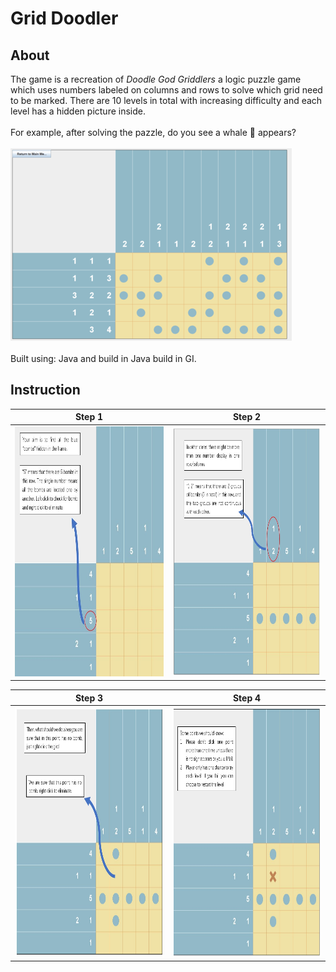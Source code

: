 # Grid Doodler
## About
The game is a recreation of *Doodle God Griddlers* a logic puzzle game which uses numbers labeled on columns and rows to solve which grid need to be marked. There are 10 levels in total with increasing difficulty and each level has a hidden picture inside. </br> </br>
For example, after solving the pazzle, do you see a whale 🐳 appears? </br> </br>
![whale](https://github.com/Samantha-Zhan/Grid_Doodler_Java_Game/blob/main/girdDoodler/whale.png) </br> </br>
Built using: Java and build in Java build in GI.

## Instruction
Step 1            |  Step 2
:-------------------------:|:-------------------------:
<img src="https://github.com/Samantha-Zhan/Grid_Doodler_Java_Game/blob/main/girdDoodler/Step1.jpg" width="400" height="400"> |  <img src="https://github.com/Samantha-Zhan/Grid_Doodler_Java_Game/blob/main/girdDoodler/Step2.jpg" width="400" height="400">

Step 3           |  Step 4
:-------------------------:|:-------------------------:
<img src="https://github.com/Samantha-Zhan/Grid_Doodler_Java_Game/blob/main/girdDoodler/Step3.jpg" width="400" height="400"> |  <img src="https://github.com/Samantha-Zhan/Grid_Doodler_Java_Game/blob/main/girdDoodler/Step4.jpg" width="400" height="400">

